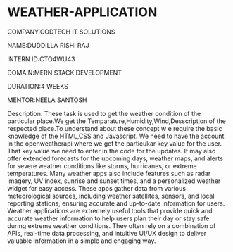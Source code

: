 # WEATHER-APPLICATION

COMPANY:CODTECH IT SOLUTIONS

NAME:DUDDILLA RISHI RAJ

INTERN ID:CTO4WU43

DOMAIN:MERN STACK DEVELOPMENT

DURATION:4 WEEKS

MENTOR:NEELA SANTOSH

Description:
These task is used to get the weather condition of the particular place.We get the Temparature,Humidity,Wind,Desscription of the respected place.To understand about these concept w e require the basic knowledge of the HTML,CSS and Javascript.
We need to have the account in the openweatherapi where we get the particukar key value for the user.
That key value we need to enter in the code for the updates.
 It may also offer extended forecasts for the upcoming days, weather maps, and alerts for severe weather conditions like storms, hurricanes, or extreme temperatures. Many weather apps also include features such as radar imagery, UV index, sunrise and sunset times, and a personalized weather widget for easy access. These apps gather data from various meteorological sources, including weather satellites, sensors, and local reporting stations, ensuring accurate and up-to-date information for users.
Weather applications are extremely useful tools that provide quick and accurate weather information to help users plan their day or stay safe during extreme weather conditions. They often rely on a combination of APIs, real-time data processing, and intuitive UI/UX design to deliver valuable information in a simple and engaging way.
